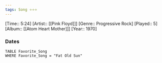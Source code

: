```yaml
---
tags: Song ⭐⭐⭐ 
---
```

[Time:: 5:24]
[Artist:: [[Pink Floyd]]]
[Genre:: Progressive Rock]
[Played:: 5]
[Album:: [[Atom Heart Mother]]]
[Year:: 1970]
### Dates
````dataview
TABLE Favorite_Song
WHERE Favorite_Song = "Fat Old Sun"
````